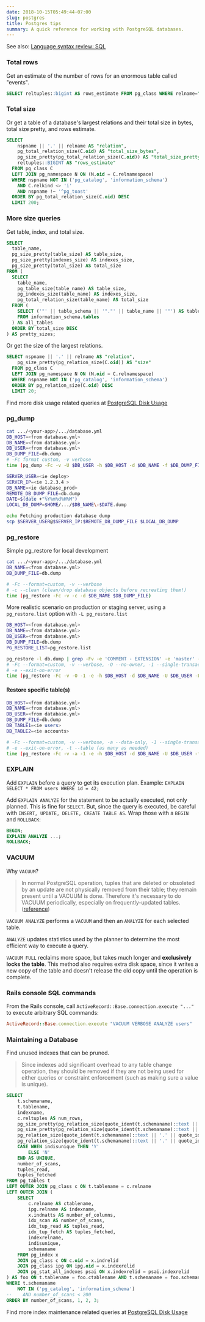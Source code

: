 ```yaml
---
date: 2018-10-15T05:49:44-07:00
slug: postgres
title: Postgres tips
summary: A quick reference for working with PostgreSQL databases.
---
```


See also: [Language syntax review: SQL](/syntax#sql)

### Total rows

Get an estimate of the number of rows for an enormous table called "events".

```sql
SELECT reltuples::bigint AS rows_estimate FROM pg_class WHERE relname="events";
```

### Total size

Or get a table of a database's largest relations and their total size in bytes,
total size pretty, and rows estimate.

```sql
SELECT
    nspname || '.' || relname AS "relation",
    pg_total_relation_size(C.oid) AS "total_size_bytes",
    pg_size_pretty(pg_total_relation_size(C.oid)) AS "total_size_pretty",
    reltuples::BIGINT AS "rows_estimate"
  FROM pg_class C
  LEFT JOIN pg_namespace N ON (N.oid = C.relnamespace)
  WHERE nspname NOT IN ('pg_catalog', 'information_schema')
    AND C.relkind <> 'i'
    AND nspname !~ '^pg_toast'
  ORDER BY pg_total_relation_size(C.oid) DESC
  LIMIT 200;
```

### More size queries

Get table, index, and total size.

```sql
SELECT
  table_name,
  pg_size_pretty(table_size) AS table_size,
  pg_size_pretty(indexes_size) AS indexes_size,
  pg_size_pretty(total_size) AS total_size
FROM (
  SELECT
    table_name,
    pg_table_size(table_name) AS table_size,
    pg_indexes_size(table_name) AS indexes_size,
    pg_total_relation_size(table_name) AS total_size
  FROM (
    SELECT ('"' || table_schema || '"."' || table_name || '"') AS table_name, table_catalog
    FROM information_schema.tables
  ) AS all_tables
  ORDER BY total_size DESC
) AS pretty_sizes;
```

Or get the size of the largest relations.

```sql
SELECT nspname || '.' || relname AS "relation",
    pg_size_pretty(pg_relation_size(C.oid)) AS "size"
  FROM pg_class C
  LEFT JOIN pg_namespace N ON (N.oid = C.relnamespace)
  WHERE nspname NOT IN ('pg_catalog', 'information_schema')
  ORDER BY pg_relation_size(C.oid) DESC
  LIMIT 20;
```

Find more disk usage related queries at
[PostgreSQL Disk Usage](https://wiki.postgresql.org/wiki/Disk_Usage)

### pg_dump

```bash
cat .../<your-app>/.../database.yml
DB_HOST=<from database.yml>
DB_NAME=<from database.yml>
DB_USER=<from database.yml>
DB_DUMP_FILE=db.dump
# -Fc format custom, -v verbose
time (pg_dump -Fc -v -U $DB_USER -h $DB_HOST -d $DB_NAME -f $DB_DUMP_FILE)
```

```bash
SERVER_USER=<ie deploy>
SERVER_IP=<ie 1.2.3.4 >
DB_NAME=<ie database_prod>
REMOTE_DB_DUMP_FILE=db.dump
DATE=$(date +"%Y%m%d%H%M")
LOCAL_DB_DUMP=$HOME/.../$DB_NAME\-$DATE.dump

echo Fetching production database dump
scp $SERVER_USER@$SERVER_IP:$REMOTE_DB_DUMP_FILE $LOCAL_DB_DUMP
```

### pg_restore

Simple pg_restore for local development

```bash
cat .../<your-app>/.../database.yml
DB_NAME=<from database.yml>
DB_DUMP_FILE=db.dump

# -Fc --format=custom, -v --verbose
# -c --clean (clean/drop database objects before recreating them!)
time (pg_restore -Fc -v -c -d $DB_NAME $DB_DUMP_FILE)
```

More realistic scenario on production or staging server, using a `pg_restore.list`
option with `-L pg_restore.list`

```bash
DB_HOST=<from database.yml>
DB_NAME=<from database.yml>
DB_USER=<from database.yml>
DB_DUMP_FILE=db.dump
PG_RESTORE_LIST=pg_restore.list

pg_restore -l db.dump | grep -Fv -e 'COMMENT - EXTENSION' -e 'master' -e 'rdsadmin' > $PG_RESTORE_LIST
# -Fc --format=custom, -v --verbose, -O --no-owner, -1 --single-transaction
# -e --exit-on-error
time (pg_restore -Fc -v -O -1 -e -h $DB_HOST -d $DB_NAME -U $DB_USER -L $PG_RESTORE_LIST $DB_DUMP_FILE)
```

#### Restore specific table(s)

```bash
DB_HOST=<from database.yml>
DB_NAME=<from database.yml>
DB_USER=<from database.yml>
DB_DUMP_FILE=db.dump
DB_TABLE1=<ie users>
DB_TABLE2=<ie accounts>

# -Fc --format=custom, -v --verbose, -a --data-only, -1 --single-transaction
# -e --exit-on-error, -t --table (as many as needed)
time (pg_restore -Fc -v -a -1 -e -h $DB_HOST -d $DB_NAME -U $DB_USER -t $DB_TABLE1 -t $DB_TABLE2 $DB_DUMP_FILE)
```

### EXPLAIN

Add `EXPLAIN` before a query to get its execution plan.
Example: `EXPLAIN SELECT * FROM users WHERE id = 42;`

Add `EXPLAIN ANALYZE` for the statement to be actually executed, not only
planned. This is fine for `SELECT`. But, since the query is executed, be careful
with `INSERT, UPDATE, DELETE, CREATE TABLE AS`. Wrap those with a `BEGIN`
and `ROLLBACK`:

```sql
BEGIN;
EXPLAIN ANALYZE ...;
ROLLBACK;
```

### VACUUM

Why `VACUUM`?

> In normal PostgreSQL operation, tuples that are deleted or obsoleted by an
> update are not physically removed from their table; they remain present until
> a VACUUM is done. Therefore it's necessary to do VACUUM periodically,
> especially on frequently-updated tables.
> ([reference](https://www.postgresql.org/docs/11/sql-vacuum.html))

`VACUUM ANALYZE` performs a `VACUUM` and then an `ANALYZE` for each selected
table.

`ANALYZE` updates statistics used by the planner to determine the most efficient
way to execute a query.

`VACUUM FULL` reclaims more space, but takes much longer and **exclusively locks
the table**. This method also requires extra disk space, since it writes a new
copy of the table and doesn't release the old copy until the operation is
complete.

### Rails console SQL commands

From the Rails console, call `ActiveRecord::Base.connection.execute "..."`
to execute arbitrary SQL commands:

```ruby
ActiveRecord::Base.connection.execute "VACUUM VERBOSE ANALYZE users"
```

### Maintaining a Database

Find unused indexes that can be pruned.

> Since indexes add significant overhead to any table change operation,
> they should be removed if they are not being used for either queries or
> constraint enforcement (such as making sure a value is unique).

```sql
SELECT
    t.schemaname,
    t.tablename,
    indexname,
    c.reltuples AS num_rows,
    pg_size_pretty(pg_relation_size(quote_ident(t.schemaname)::text || '.' || quote_ident(t.tablename)::text)) AS table_size,
    pg_size_pretty(pg_relation_size(quote_ident(t.schemaname)::text || '.' || quote_ident(indexrelname)::text)) AS index_size,
    pg_relation_size(quote_ident(t.schemaname)::text || '.' || quote_ident(t.tablename)::text) AS table_size_raw,
    pg_relation_size(quote_ident(t.schemaname)::text || '.' || quote_ident(indexrelname)::text) AS index_size_raw,
    CASE WHEN indisunique THEN 'Y'
        ELSE 'N'
    END AS UNIQUE,
    number_of_scans,
    tuples_read,
    tuples_fetched
FROM pg_tables t
LEFT OUTER JOIN pg_class c ON t.tablename = c.relname
LEFT OUTER JOIN (
    SELECT
        c.relname AS ctablename,
        ipg.relname AS indexname,
        x.indnatts AS number_of_columns,
        idx_scan AS number_of_scans,
        idx_tup_read AS tuples_read,
        idx_tup_fetch AS tuples_fetched,
        indexrelname,
        indisunique,
        schemaname
    FROM pg_index x
    JOIN pg_class c ON c.oid = x.indrelid
    JOIN pg_class ipg ON ipg.oid = x.indexrelid
    JOIN pg_stat_all_indexes psai ON x.indexrelid = psai.indexrelid
) AS foo ON t.tablename = foo.ctablename AND t.schemaname = foo.schemaname
WHERE t.schemaname
    NOT IN ('pg_catalog', 'information_schema')
--    AND number_of_scans < 200
ORDER BY number_of_scans, 1, 2, 3;
```

Find more index maintenance related queries at
[PostgreSQL Disk Usage](https://wiki.postgresql.org/wiki/Index_Maintenance)

